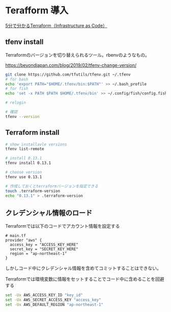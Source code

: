 Terafform 導入
===

[5分で分かるTerraform（Infrastructure as Code）](https://www.lac.co.jp/lacwatch/service/20200903_002270.html)

## tfenv install
Terraformのバージョンを切り替えられるツール。rbenvのようなもの。

https://beyondjapan.com/blog/2019/02/tfenv-change-version/

```sh
git clone https://github.com/tfutils/tfenv.git ~/.tfenv
# for bash
echo 'export PATH="$HOME/.tfenv/bin:$PATH"' >> ~/.bash_profile
# for fish
echo 'set -x PATH $PATH $HOME/.tfenv/bin' >> ~/.config/fish/config.fish

# relogin

# 確認
tfenv --version
```

## Terraform install

```sh
# show installavle versions
tfenv list-remote

# install 0.13.1
tfenv install 0.13.1

# choose version
tfenv use 0.13.1

# 作成しておくとterraformバージョンを指定できる
touch .terraform-version
echo "0.13.1" > .terraform-version
```

## クレデンシャル情報のロード

Terraformでは以下のコードでアカウント情報を設定する

```
# main.tf
provider "aws" {
  access_key = "ACCESS_KEY_HERE"
  secret_key = "SECRET_KEY_HERE"
  region = "ap-northeast-1"
}
```

しかしコード中にクレデンシャル情報を含めてコミットすることはできない。

Terraformでは環境変数に情報をセットすることでコード中に含めることを回避する

```sh
set -Ux AWS_ACCESS_KEY_ID "key_id"
set -Ux AWS_SECRET_ACCESS_KEY "access_key"
set -Ux AWS_DEFAULT_REGION "ap-northeast-1"
```
